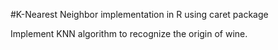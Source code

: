 #K-Nearest Neighbor implementation in R using caret package

Implement KNN algorithm to recognize the origin of wine.